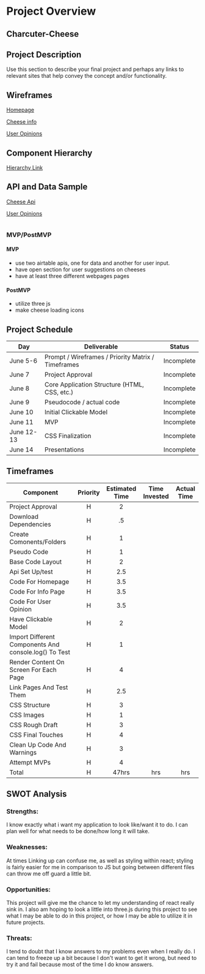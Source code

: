 

# Project Overview

## Charcuter-Cheese

## Project Description

Use this section to describe your final project and perhaps any links to relevant sites that help convey the concept and/or functionality.

## Wireframes

[Homepage](https://wireframe.cc/3MkkDx)

[Cheese info](https://wireframe.cc/3aq4xn)

[User Opinions](https://wireframe.cc/O7GnRl)

## Component Hierarchy
[Hierarchy Link](https://whimsical.com/4QYvqQwrg3rCWefq4NB7FW) 

## API and Data Sample

[Cheese Api](https://airtable.com/tblsBHpZVwgKIHMHi/viwvtORkCzIKzfrie?blocks=hide)

[User Opinions](https://airtable.com/tblF6eMnxghsJcjx0/viwm6om7Gn976IZh4?blocks=hide)

```
```

### MVP/PostMVP

#### MVP 
- use two airtable apis, one for data and another for user input. 
- have open section for user suggestions on cheeses 
- have at least three different webpages pages

#### PostMVP  
- utilize three js
- make cheese loading icons

## Project Schedule

|  Day | Deliverable | Status
|---|---| ---|
|June 5-6| Prompt / Wireframes / Priority Matrix / Timeframes | Incomplete
|June 7| Project Approval | Incomplete
|June 8| Core Application Structure (HTML, CSS, etc.) | Incomplete
|June 9| Pseudocode / actual code | Incomplete
|June 10| Initial Clickable Model  | Incomplete
|June 11| MVP | Incomplete
|June 12-13| CSS Finalization | Incomplete
|June 14| Presentations | Incomplete

## Timeframes

| Component | Priority | Estimated Time | Time Invested | Actual Time |
| --- | :---: |  :---: | :---: | :---: |
| Project Approval | H | 2 |  |  |
| Download Dependencies | H | .5 |  |  |
| Create Comonents/Folders | H | 1 |  |  |
| Pseudo Code | H | 1 |  |  |
| Base Code Layout | H | 2 |  |  |
| Api Set Up/test | H | 2.5 |  |  |
| Code For Homepage | H | 3.5 |  |  |
| Code For Info Page  | H | 3.5 |  |  |
| Code For User Opinion | H | 3.5 |  |  |
| Have Clickable Model | H | 2 |  |  |
| Import Different Components And console.log() To Test | H | 1 |  |  |
| Render Content On Screen For Each Page | H | 4 |  |  |
| Link Pages And Test Them | H | 2.5 |  |  |
| CSS Structure | H | 3 |  |  |
| CSS Images | H | 1 |  |  |
| CSS Rough Draft | H | 3 |  |  |
| CSS Final Touches | H | 4 |  |  |
| Clean Up Code And Warnings | H | 3 |  |  |
| Attempt MVPs | H | 4 |  |  |
| Total | H | 47hrs| hrs | hrs |

## SWOT Analysis

### Strengths: 
I know exactly what i want my application to look like/want it to do. I can plan well for what needs to be done/how long it will take.

### Weaknesses: 
At times Linking up can confuse me, as well as styling within react; styling is fairly easier for me in comparison to JS but going between different files can throw me off guard a little bit.

### Opportunities: 
This project will give me the chance to let my understanding of react really sink in. I also am hoping to look a little into three.js during this project to see what I may be able to do in this project, or how I may be able to utilize it in future projects.

### Threats: 
I tend to doubt that I know answers to my problems even when I really do. I can tend to freeze up a bit because I don't want to get it wrong, but need to try it and fail because most of the time I do know answers.
